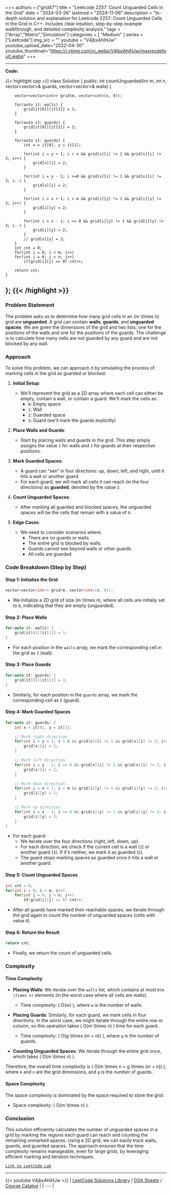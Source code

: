 
+++
authors = ["grid47"]
title = "Leetcode 2257: Count Unguarded Cells in the Grid"
date = "2024-03-26"
lastmod = "2024-11-06"
description = "In-depth solution and explanation for Leetcode 2257: Count Unguarded Cells in the Grid in C++. Includes clear intuition, step-by-step example walkthrough, and detailed complexity analysis."
tags = ["Array","Matrix","Simulation"]
categories = [
    "Medium"
]
series = ["Leetcode"]
img_src = ""
youtube = "V4jbxAhIHJw"
youtube_upload_date="2022-04-30"
youtube_thumbnail="https://i.ytimg.com/vi_webp/V4jbxAhIHJw/maxresdefault.webp"
+++



---
**Code:**

{{< highlight cpp >}}
class Solution {
public:
    int countUnguarded(int m, int n, vector<vector<int>>& guards, vector<vector<int>>& walls) {
        
        vector<vector<int>> grid(m, vector<int>(n, 0));
        
        for(auto it: walls) {
            grid[it[0]][it[1]] = 1;
        }
        
        for(auto it: guards) {
            grid[it[0]][it[1]] = 3;
        }        
        
        for(auto it: guards) {
            int x = it[0], y = it[1];
            
            for(int i = y + 1; i < n && grid[x][i] != 1 && grid[x][i] != 3; i++) {
                grid[x][i] = 2;
            }
            
            for(int i = y - 1; i >=0 && grid[x][i] != 1 && grid[x][i] != 3; i--) {
                grid[x][i] = 2;
            }            
            
            for(int i = x + 1; i < m && grid[i][y] != 1 && grid[i][y] != 3; i++) {
                grid[i][y] = 2;
            }
            
            for(int i = x - 1; i >= 0 && grid[i][y] != 1 && grid[i][y] != 3; i--) {
                grid[i][y] = 2;
            }
            // grid[x][y] = 3;
        }
        int cnt = 0;
        for(int i = 0; i < m; i++)
        for(int j = 0; j < n; j++)
            if(grid[i][j] == 0) cnt++;
        
        return cnt;
    }
};
{{< /highlight >}}
---

### Problem Statement

The problem asks us to determine how many grid cells in an \(m \times n\) grid are **unguarded**. A grid can contain **walls**, **guards**, and **unguarded spaces**. We are given the dimensions of the grid and two lists: one for the positions of the walls and one for the positions of the guards. The challenge is to calculate how many cells are not guarded by any guard and are not blocked by any wall.

### Approach

To solve this problem, we can approach it by simulating the process of marking cells in the grid as guarded or blocked:

1. **Initial Setup**:
   - We'll represent the grid as a 2D array where each cell can either be empty, contain a wall, or contain a guard. We'll mark the cells as:
     - `0`: Empty space
     - `1`: Wall
     - `2`: Guarded space
     - `3`: Guard (we'll mark the guards explicitly)

2. **Place Walls and Guards**:
   - Start by placing walls and guards in the grid. This step simply assigns the value `1` for walls and `3` for guards at their respective positions.

3. **Mark Guarded Spaces**:
   - A guard can "see" in four directions: up, down, left, and right, until it hits a wall or another guard.
   - For each guard, we will mark all cells it can reach (in the four directions) as **guarded**, denoted by the value `2`.

4. **Count Unguarded Spaces**:
   - After marking all guarded and blocked spaces, the unguarded spaces will be the cells that remain with a value of `0`.

5. **Edge Cases**:
   - We need to consider scenarios where:
     - There are no guards or walls.
     - The entire grid is blocked by walls.
     - Guards cannot see beyond walls or other guards.
     - All cells are guarded.

### Code Breakdown (Step by Step)

#### Step 1: Initialize the Grid

```cpp
vector<vector<int>> grid(m, vector<int>(n, 0));
```

- We initialize a 2D grid of size \(m \times n\), where all cells are initially set to `0`, indicating that they are empty (unguarded).

#### Step 2: Place Walls

```cpp
for(auto it: walls) {
    grid[it[0]][it[1]] = 1;
}
```

- For each position in the `walls` array, we mark the corresponding cell in the grid as `1` (wall).

#### Step 3: Place Guards

```cpp
for(auto it: guards) {
    grid[it[0]][it[1]] = 3;
}
```

- Similarly, for each position in the `guards` array, we mark the corresponding cell as `3` (guard).

#### Step 4: Mark Guarded Spaces

```cpp
for(auto it: guards) {
    int x = it[0], y = it[1];

    // Mark right direction
    for(int i = y + 1; i < n && grid[x][i] != 1 && grid[x][i] != 3; i++) {
        grid[x][i] = 2;
    }

    // Mark left direction
    for(int i = y - 1; i >= 0 && grid[x][i] != 1 && grid[x][i] != 3; i--) {
        grid[x][i] = 2;
    }

    // Mark down direction
    for(int i = x + 1; i < m && grid[i][y] != 1 && grid[i][y] != 3; i++) {
        grid[i][y] = 2;
    }

    // Mark up direction
    for(int i = x - 1; i >= 0 && grid[i][y] != 1 && grid[i][y] != 3; i--) {
        grid[i][y] = 2;
    }
}
```

- For each guard:
  - We iterate over the four directions (right, left, down, up).
  - For each direction, we check if the current cell is a wall (`1`) or another guard (`3`). If it's neither, we mark it as guarded (`2`).
  - The guard stops marking spaces as guarded once it hits a wall or another guard.

#### Step 5: Count Unguarded Spaces

```cpp
int cnt = 0;
for(int i = 0; i < m; i++)
    for(int j = 0; j < n; j++)
        if(grid[i][j] == 0) cnt++;
```

- After all guards have marked their reachable spaces, we iterate through the grid again to count the number of unguarded spaces (cells with value `0`).

#### Step 6: Return the Result

```cpp
return cnt;
```

- Finally, we return the count of unguarded cells.

### Complexity

#### Time Complexity

- **Placing Walls**: We iterate over the `walls` list, which contains at most `O(m \times n)` elements (in the worst case where all cells are walls).
  - Time complexity: \( O(w) \), where `w` is the number of walls.
  
- **Placing Guards**: Similarly, for each guard, we mark cells in four directions. In the worst case, we might iterate through the entire row or column, so this operation takes \( O(m \times n) \) time for each guard.
  - Time complexity: \( O(g \times (m + n)) \), where `g` is the number of guards.

- **Counting Unguarded Spaces**: We iterate through the entire grid once, which takes \( O(m \times n) \).

Therefore, the overall time complexity is \( O(m \times n + g \times (m + n)) \), where `m` and `n` are the grid dimensions, and `g` is the number of guards.

#### Space Complexity

The space complexity is dominated by the space required to store the grid:
- Space complexity: \( O(m \times n) \).

### Conclusion

This solution efficiently calculates the number of unguarded spaces in a grid by marking the regions each guard can reach and counting the remaining unmarked spaces. Using a 2D grid, we can easily track walls, guards, and guarded spaces. The approach ensures that the time complexity remains manageable, even for large grids, by leveraging efficient marking and iteration techniques.

[`Link to LeetCode Lab`](https://leetcode.com/problems/count-unguarded-cells-in-the-grid/description/)

---
{{< youtube V4jbxAhIHJw >}}
| [LeetCode Solutions Library](https://grid47.xyz/leetcode/) / [DSA Sheets](https://grid47.xyz/sheets/) / [Course Catalog](https://grid47.xyz/courses/) |
| --- |
